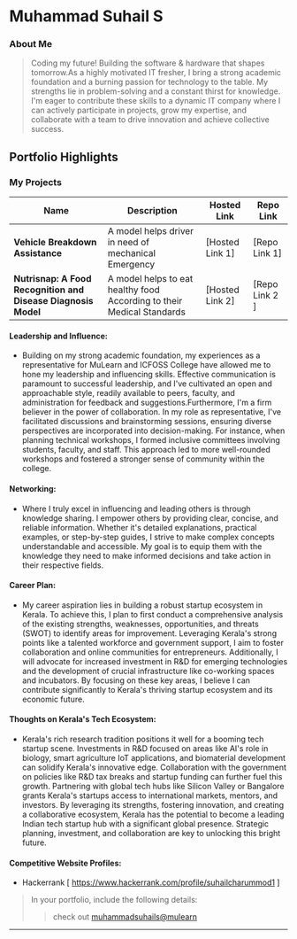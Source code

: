 # Muhammad Suhail S 

### About Me

> Coding my future! Building the software & hardware that shapes tomorrow.As a highly motivated IT fresher, I bring a strong academic foundation and a burning passion for technology to the table. My strengths lie in problem-solving and a constant thirst for knowledge. I'm eager to contribute these skills to a dynamic IT company where I can actively participate in projects, grow my expertise, and collaborate with a team to drive innovation and achieve collective success.


## Portfolio Highlights

### My Projects

| Name                | Description                                                               | Hosted Link                              | Repo Link                                                      |
|---------------------|---------------------------------------------------------------------------|------------------------------------------|----------------------------------------------------------------|
| **Vehicle Breakdown Assistance**  | A model helps driver in need of mechanical Emergency                                            | [Hosted Link 1] | [Repo Link 1]          |
| **Nutrisnap: A Food Recognition and Disease Diagnosis Model**  | A model helps to eat healthy food According to their Medical Standards                                           | [Hosted Link 2]    | [Repo Link 2  ]      |

#### Leadership and Influence:
- Building on my strong academic foundation, my experiences as a representative for MuLearn and ICFOSS College have allowed me to hone my leadership and influencing skills. Effective communication is paramount to successful leadership, and I've cultivated an open and approachable style, readily available to peers, faculty, and administration for feedback and suggestions.Furthermore, I'm a firm believer in the power of collaboration. In my role as representative, I've facilitated discussions and brainstorming sessions, ensuring diverse perspectives are incorporated into decision-making. For instance, when planning technical workshops, I formed inclusive committees involving students, faculty, and staff. This approach led to more well-rounded workshops and fostered a stronger sense of community within the college.

#### Networking:

- Where I truly excel in influencing and leading others is through knowledge sharing. I empower others by providing clear, concise, and reliable information. Whether it's detailed explanations, practical examples, or step-by-step guides, I strive to make complex concepts understandable and accessible. My goal is to equip them with the knowledge they need to make informed decisions and take action in their respective fields.
#### Career Plan:

- My career aspiration lies in building a robust startup ecosystem in Kerala. To achieve this, I plan to first conduct a comprehensive analysis of the existing strengths, weaknesses, opportunities, and threats (SWOT) to identify areas for improvement.  Leveraging Kerala's strong points like a talented workforce and government support, I aim to foster collaboration and online communities for entrepreneurs. Additionally, I will advocate for increased investment in R&D for emerging technologies and the development of crucial infrastructure like co-working spaces and incubators. By focusing on these key areas, I believe I can contribute significantly to Kerala's thriving startup ecosystem and its economic future.

#### Thoughts on Kerala's Tech Ecosystem:

- Kerala's rich research tradition positions it well for a booming tech startup scene. Investments in R&D focused on areas like AI's role in biology, smart agriculture IoT applications, and biomaterial development can solidify Kerala's innovative edge. Collaboration with the government on policies like R&D tax breaks and startup funding can further fuel this growth. Partnering with global tech hubs like Silicon Valley or Bangalore grants Kerala's startups access to international markets, mentors, and investors. By leveraging its strengths, fostering innovation, and creating a collaborative ecosystem, Kerala has the potential to become a leading Indian tech startup hub with a significant global presence. Strategic planning, investment, and collaboration are key to unlocking this bright future. 


#### Competitive Website Profiles:

- Hackerrank [ https://www.hackerrank.com/profile/suhailcharummod1 ]




> In your portfolio, include the following details:
>> check out [muhammadsuhails@mulearn](./profiles/muhammadsuhails@mulearn)

---
